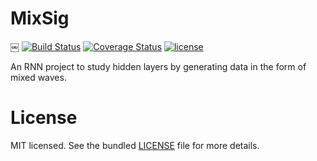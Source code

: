 # MixSig
￼
[![Build Status](https://travis-ci.org/WillieMaddox/MixSig.svg?branch=master)](https://travis-ci.org/WillieMaddox/MixSig)
[![Coverage Status](https://coveralls.io/repos/github/WillieMaddox/MixSig/badge.svg?branch=master)](https://coveralls.io/github/WillieMaddox/MixSig?branch=master)
[![license](https://img.shields.io/github/license/mashape/apistatus.svg)](https://github.com/WillieMaddox/MixSig/blob/master/LICENSE)

An RNN project to study hidden layers by generating data in the form of mixed waves.


# License

MIT licensed. See the bundled [LICENSE](<https://github.com/WillieMaddox/MixSig/blob/master/LICENSE>) file for more details.